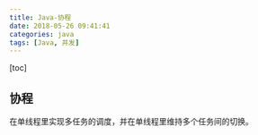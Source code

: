 ```yaml
---
title: Java-协程
date: 2018-05-26 09:41:41
categories: java
tags: [Java, 并发]
---
```

[toc]
## 协程
在单线程里实现多任务的调度，并在单线程里维持多个任务间的切换。


